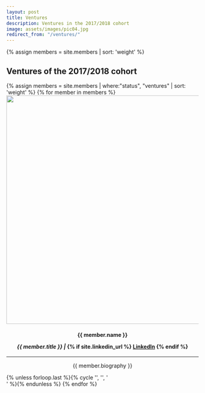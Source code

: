 ```yaml
---
layout: post
title: Ventures
description: Ventures in the 2017/2018 cohort
image: assets/images/pic04.jpg
redirect_from: "/ventures/"
---
```

{% assign members = site.members | sort: 'weight' %}


## Ventures of the 2017/2018 cohort
<div class="row">
{% assign members = site.members | where:"status", "ventures" | sort: 'weight' %}
{% for member in members %}
	<div class="16u 12u$(small)" style="text-align:center;"><div class="box">
	<img src="{{ member.img | prepend: site.baseurl | prepend: site.url }}" class="img-sponsor" style="width: 700px; height: 600px;">
	<h4>{{ member.name }} 
	<p><i>{{ member.title }} | </i>
	{% if site.linkedin_url %}
	<a href="{{ member.linkedin }}" class="icon fa-linkedin" target="_blank"><span class="label">LinkedIn</span></a>
	{% endif %}
	</p>
	</h4>
	<hr>
	<p>{{ member.biography }}</p> 
	</div></div> {% unless forloop.last %}{% cycle '', '', '</div><div class="row">' %}{% endunless %}
{% endfor %}
</div>
